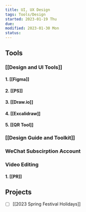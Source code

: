 ```yaml
---
title: UI, UX Design
tags: Tools/Design    
started: 2023-01-19 Thu
due: 
modified: 2023-01-30 Mon
status: 
---
```

## Tools
### [[Design and UI Tools]]
#### 1. [[Figma]]
#### 2. [[PS]]
#### 3. [[Draw.io]]
#### 4. [[Excalidraw]]
#### 5. [[QR Tool]]
### [[Design Guide and Toolkit]]
### WeChat Subscirption Account

### Video Editing
#### 1. [[PR]]

## Projects
- [ ] [[2023 Spring Festival Holidays]]